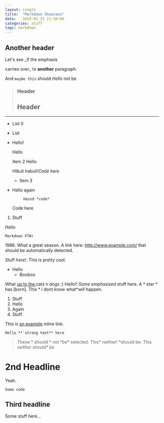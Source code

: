 ```yaml
---
layout: single
title:  "Markdown Showcase"
date:   2019-03-21 21:30:00
categories: stuff
tags: markdown
---
```


Another header
-------------

Let's see _if the emphasis

carries over_ to __another__ paragraph.

And ` maybe this ` should <i>Hello</i> not be

> ### Header
> 
> Header
> --------
> 

 - - - 

 * List 0
  * List 
* Hello!

    Hello

    Item 2
Hello

    Hibuli habuli!*Code here*

  * Item 3

 * Hello again

            Hassd *code*

	Code here

 1. Stuff

Hello

	Markdown FTW!


1986\. What a great season. A link here: <http://www.example.com/> that should be automatically detected.

Stuff *here!*. This is pretty cool.

* Hello
    * Booboo

What [up to the ][name] cats n dogs :) He*ll*o!! *Some emphasized* stuff here. A * star * has [born]. This * i dont know what*will happen.
   
1. Stuff
1. Hello
9. Again
3211233. Stuff

This is [an example](http://example.com/ "Title") inline link.

``Hello **`strong text** here``

> These * should * not \*be\* selected. This* neither! *should be. This *neither should\* be*

# 2nd Headline

Yeah.

[name]: http://google.com
[foo1]: http://example.com/  "Optional Title Here"
[foo3]: http://example.com/ 
  "'Optional Title Here"


    Some code


Third headline
-------------------
Some stuff here...
